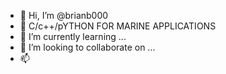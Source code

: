 - 👋 Hi, I’m @brianb000
- 👀 C/c++/pYTHON FOR MARINE APPLICATIONS
- 🌱 I’m currently learning ...
- 💞️ I’m looking to collaborate on ...
- 📫 

<!---
brianboschma/brianboschma is a ✨ special ✨ repository because its `README.md` (this file) appears on your GitHub profile.
You can click the Preview link to take a look at your changes.
--->
